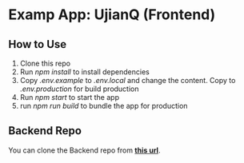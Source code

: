 # Examp App: UjianQ (Frontend)
## How to Use
1. Clone this repo
2. Run _npm install_ to install dependencies
3. Copy _.env.example_ to _.env.local_ and change the content. Copy to _.env.production_ for build production
4. Run _npm start_ to start the app
5. run _npm run build_ to bundle the app for production

## Backend Repo
You can clone the Backend repo from [**this url**](https://github.com/asd412id/akm_be_nodejs).

